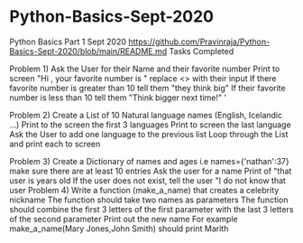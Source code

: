 # Python-Basics-Sept-2020
Python Basics Part 1 Sept 2020
https://github.com/Pravinraja/Python-Basics-Sept-2020/blob/main/README.md
Tasks Completed

Problem 1)  Ask the User for their Name and their favorite number Print to screen "Hi <name>, your favorite number is <number>" replace <> with their input If there favorite number is greater than 10 tell them "they think big" If their favorite number is less than 10 tell them "Think bigger next time!" '

Problem 2)  Create a List of 10 Natural language names (English, Icelandic ...) Print to the screen the first 3 languages Print to screen the last language Ask the User to add one language to the previous list Loop through the List and print each to screen 

Problem 3)  Create a Dictionary of names and ages i.e names={'nathan':37} make sure there are at least 10 entries Ask the user for a name Print of "that user is <age> years old If the user does not exist, tell the user "I do not know that user Problem 4)  Write a function (make_a_name) that creates a celebrity nickname The function should take two names as parameters The function should combine the first 3 letters of the first parameter with the last 3 letters of the second parameter Print out the new name For example make_a_name(Mary  Jones,John Smith) should print Marith

